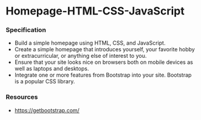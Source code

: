 # Homepage-HTML-CSS-JavaScript

### Specification

* Build a simple homepage using HTML, CSS, and JavaScript.
* Create a simple homepage that introduces yourself, your favorite hobby or extracurricular, or anything else of interest to you.
* Ensure that your site looks nice on browsers both on mobile devices as well as laptops and desktops.
* Integrate one or more features from Bootstrap into your site. Bootstrap is a popular CSS library.

### Resources
* https://getbootstrap.com/



